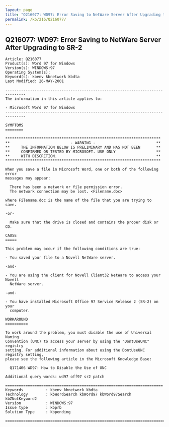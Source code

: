 ```yaml
---
layout: page
title: "Q216077: WD97: Error Saving to NetWare Server After Upgrading to SR-2"
permalink: /kb/216/Q216077/
---
```


## Q216077: WD97: Error Saving to NetWare Server After Upgrading to SR-2

	Article: Q216077
	Product(s): Word 97 for Windows
	Version(s): WINDOWS:97
	Operating System(s): 
	Keyword(s): kbenv kbnetwork kbdta
	Last Modified: 26-MAY-2001
	
	-------------------------------------------------------------------------------
	The information in this article applies to:
	
	- Microsoft Word 97 for Windows 
	-------------------------------------------------------------------------------
	
	SYMPTOMS
	========
	
	*********************************************************************
	**                           - WARNING -                           **
	**     THE INFORMATION BELOW IS PRELIMINARY AND HAS NOT BEEN       **
	**     CONFIRMED OR TESTED BY MICROSOFT. USE ONLY                  **
	**     WITH DISCRETION.                                            **
	*********************************************************************
	
	When you save a file in Microsoft Word, one or both of the following error
	messages may appear:
	
	  There has been a network or file permission error.
	  The network connection may be lost. <Filename.doc>
	
	where Filename.doc is the name of the file that you are trying to save.
	
	-or-
	
	  Make sure that the drive is closed and contains the proper disk or CD.
	
	CAUSE
	=====
	
	This problem may occur if the following conditions are true:
	
	- You saved your file to a Novell NetWare server.
	
	-and-
	
	- You are using the client for Novell Client32 NetWare to access your Novell
	  NetWare server.
	
	-and-
	
	- You have installed Microsoft Office 97 Service Release 2 (SR-2) on your
	  computer.
	
	WORKAROUND
	==========
	
	To work around the problem, you must disable the use of Universal Naming
	Convention (UNC) to access your server by using the "DontUseUNC" registry
	setting. For additional information about using the DontUseUNC registry setting,
	please see the following article in the Microsoft Knowledge Base:
	
	  Q171406 WD97: How to Disable the Use of UNC
	
	Additional query words: wd97 off97 sr2 patch
	
	======================================================================
	Keywords          : kbenv kbnetwork kbdta 
	Technology        : kbWordSearch kbWord97 kbWord97Search kbZNotKeyword2
	Version           : WINDOWS:97
	Issue type        : kbprb
	Solution Type     : kbpending
	
	=============================================================================
	
